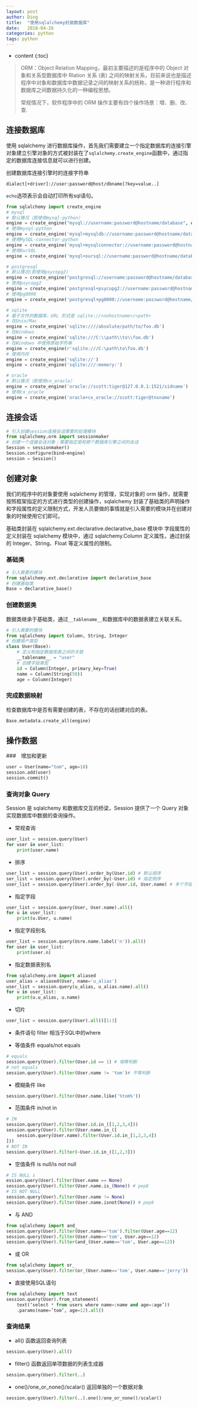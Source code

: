 ```yaml
---
layout: post
author: Ding
title:  "使用sqlalchemy封装数据库"
date:   2018-04-26
categories: python 
tags: python 
---
```


* content
{:toc}

> ORM：Object Relation Mapping，最初主要描述的是程序中的 Object 对象和关系型数据库中 Rlation 关系 (表) 之间的映射关系，目前来说也是描述程序中对象和数据库中数据记录之间的映射关系的统称，是一种进行程序和数据库之间数据持久化的一种编程思想。
> 
> 常规情况下，软件程序中的 ORM 操作主要有四个操作场景：增、删、改、查.





## 连接数据库
使用 sqlalchemy 进行数据库操作，首先我们需要建立一个指定数据库的连接引擎对象建立引擎对象的方式被封装在了`sqlalchemy.create_engine`函数中，通过指定的数据库连接信息就可以进行创建。

创建数据库连接引擎时的连接字符串

```
dialect[+driver]://user:password@host/dbname[?key=value..]
```

`echo`选项表示会自动打印所有sql语句。

```python
from sqlalchemy import create_engine
# mysql
# 默认情况（即使用mysql-python）
engine = create_engine("mysql://username:password@hostname/database", encoding="utf-8", echo=True)
# 使用mysql-python
engine = create_engine('mysql+mysqldb://username:password@hostname/database')
# 使用MySQL-connector-python
engine = create_engine('mysql+mysqlconnector://username:password@hostname/database')
# 使用OurSQL
engine = create_engine('mysql+oursql://username:password@hostname/database')

# postgresql
# 默认情况(即使用psycopg2)
engine = create_engine("postgresql://username:password@hostname/database")
# 使用psycopg2
engine = create_engine('postgresql+psycopg2://username:password@hostname/database')
# 使用pg8000
engine = create_engine('postgresql+pg8000://username:password@hostname/database')

# sqlite 
# 基于文件的数据库，URL 形式是 sqlite://<nohostname>/<path>
# 在Unix/Mac
engine = create_engine('sqlite:////absolute/path/to/foo.db')
# 在Windows
engine = create_engine('sqlite:///C:\\path\\to\\foo.db')
# 在Windows 中使用原始字符串
engine = create_engine(r'sqlite:///C:\path\to\foo.db')
# 使用内存
engine = create_engine('sqlite://')
engine = create_engine('sqlite:///:memory:')

# oracle
# 默认情况（即使用cx_oracle）
engine = create_engine('oracle://scott:tiger@127.0.0.1:1521/sidname')
# 使用cx_oracle
engine = create_engine('oracle+cx_oracle://scott:tiger@tnsname')
```


## 连接会话

```python
# 引入创建session连接会话需要的处理模块 
from sqlalchemy.orm import sessionmaker 
# 创建一个连接会话对象；需要指定是和那个数据库引擎之间的会话 
Session = sessionmaker()
Session.configure(bind=engine)
session = Session()
```

## 创建对象
我们的程序中的对象要使用 sqlalchemy 的管理，实现对象的 orm 操作，就需要按照框架指定的方式进行类型的创建操作，sqlalchemy 封装了基础类的声明操作和字段属性的定义限制方式，开发人员要做的事情就是引入需要的模块并在创建对象的时候使用它们即可。

基础类封装在 sqlalchemy.ext.declarative.declarative_base 模块中
字段属性的定义封装在 sqlalchemy 模块中，通过 sqlalchemy.Column 定义属性，通过封装的 Integer、String、Float 等定义属性的限制。

### 基础类

```python
# 引入需要的模块 
from sqlalchemy.ext.declarative import declarative_base 
# 创建基础类 
Base = declarative_base()
```

### 创建数据类

数据类继承于基础类，通过`__tablename__`和数据库中的数据表建立关联关系。

```python
# 引入需要的模块 
from sqlalchemy import Column, String, Integer 
# 创建用户类型 
class User(Base): 
    # 定义和指定数据库表之间的关联 
    __tablename__ = "user"
    # 创建字段类型 
    id = Column(Integer, primary_key=True) 
    name = Column(String(50)) 
    age = Column(Integer)
```

### 完成数据映射

检查数据库中是否有需要创建的表，不存在的话创建对应的表。

```python
Base.metadata.create_all(engine)
```

## 操作数据

###　增加和更新

```python
user = User(name="tom", age=18)
session.add(user)
session.commit()
```

### 查询对象 Query
Session 是 sqlalchemy 和数据库交互的桥梁，Session 提供了一个 Query 对象实现数据库中数据的查询操作。

+ 常规查询 

```python
user_list = session.query(User) 
for user in user_list: 
    print(user.name)
```

+ 排序

```python
user_list = session.query(User).order_by(User.id) # 默认顺序 
ser_list = session.query(User).order_by(-User.id) # 指定倒序 
user_list = session.query(User).order_by(-User.id, User.name) # 多个字段
```

+ 指定字段

```python
user_list = session.query(User, User.name).all() 
for u in user_list: 
    print(u.User, u.name)
```

+ 指定字段别名

```python
user_list = session.query(Usre.name.label('n')).all() 
for user in user_list: 
    print(user.n)
```

+ 指定数据表别名

```python
from sqlalchemy.orm import aliased 
user_alias = aliased(User, name='u_alias') 
user_list = session.query(u_alias, u_alias.name).all() 
for u in user_list: 
    print(u.u_alias, u.name)
```

+ 切片

```python
user_list = session.query(User).all()[1:3]
```

+ 条件语句 filter
相当于SQL中的where
* 等值条件 equals/not equals

```python
# equals 
session.query(User).filter(User.id == 1) # 相等判断 
# not equals 
session.query(User).filter(User.name != 'tom')# 不等判断
```
* 模糊条件 like
```python
session.query(User).filter(User.name.like('%tom%'))
```
* 范围条件 in/not in
```python
# IN 
session.query(User).filter(User.id.in_([1,2,3,4])) 
session.query(User).filter(User.name.in_([ 
    session.query(User.name).filter(User.id.in_[1,2,3,4]) 
])) 
# NOT IN 
session.query(User).filter(~User.id.in_([1,2,3]))
```
* 空值条件 is null/is not null
```python
# IS NULL s
ession.query(User).filter(User.name == None) 
session.query(User).filter(User.name.is_(None)) # pep8 
# IS NOT NULL 
session.query(User).filter(User.name != None) 
session.query(User).filter(User.name.isnot(None)) # pep8
```
* 与 AND
```python
from sqlalchemy import and_ 
session.query(User).filter(User.name=='tom').filter(User.age==12) 
session.query(User).filter(User.name=='tom', User.age==12) 
session.query(User).filter(and_(User.name=='tom', User.age==12))
```

* 或 OR
```python
from sqlalchemy import or_ 
session.query(User).filter(or_(User.name=='tom', User.name=='jerry'))
```

+ 直接使用SQL语句

```python
from sqlalchemy import text
session.query(User).from_statement( 
    text(‘select * from users where name=:name and age=:age’))
    .params(name=’tom’, age=12).all()
```

### 查询结果

+ all() 函数返回查询列表

```python
session.query(User).all()
```

+ filter() 函数返回单项数据的列表生成器

```python
session.query(User).filter(..)
```

+ one()/one_or_none()/scalar() 返回单独的一个数据对象

```python
session.query(User).filter(..).one()/one_or_none()/scalar()
```

